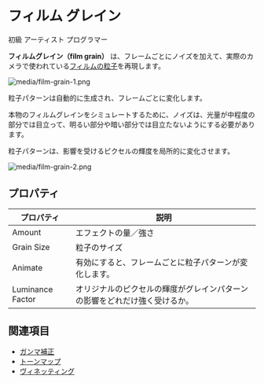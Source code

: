# フィルム グレイン
<!--
# Film grain
-->

<span class="badge text-bg-primary">初級</span>
<span class="badge text-bg-success">アーティスト</span>
<span class="badge text-bg-success">プログラマー</span>
<!--
<span class="badge text-bg-primary">Beginner</span>
<span class="badge text-bg-success">Artist</span>
<span class="badge text-bg-success">Programmer</span>
-->

**フィルムグレイン（film grain）** は、フレームごとにノイズを加えて、実際のカメラで使われている[フィルムの粒子](https://ja.wikipedia.org/wiki/%E7%B2%92%E7%8A%B6%E6%80%A7)を再現します。
<!--
The **film grain** adds noise at each frame to simulate the grain of films used in real cameras.
-->

![media/film-grain-1.png](media/film-grain-1.png) 

粒子パターンは自動的に生成され、フレームごとに変化します。
<!--
The pattern is procedurally generated and changes at each frame.
-->

本物のフィルムグレインをシミュレートするために、ノイズは、光量が中程度の部分では目立って、明るい部分や暗い部分では目立たないようにする必要があります。
<!--
To simulate real film grain, the noise should be more visible in areas of medium light intensity, and less visible in bright or dark areas.
-->

粒子パターンは、影響を受けるピクセルの輝度を局所的に変化させます。
<!--
The pattern locally modifies the luminance of the pixels affected.
-->

![media/film-grain-2.png](media/film-grain-2.png) 

## プロパティ
<!--
## Properties
-->

| プロパティ        | 説明
| ---------------- | --------------------
| Amount           | エフェクトの量／強さ
| Grain Size       | 粒子のサイズ
| Animate          | 有効にすると、フレームごとに粒子パターンが変化します。
| Luminance Factor | オリジナルのピクセルの輝度がグレインパターンの影響をどれだけ強く受けるか。

<!--
| Property         | Description                                                                 |
| ---------------- | --------------------------------------------------------------------------- |
| Amount           | Amount/strength of the effect                                         
| Grain Size       | Size of the grain                                                     
| Animate          | When enabled, the procedural pattern changes at each frame            
| Luminance Factor | How strongly the original pixel luminance is affected by the grain pattern
-->

## 関連項目
<!--
## See also
-->

* [ガンマ補正](gamma-correction.md)
* [トーンマップ](tonemap.md)
* [ヴィネッティング](vignetting.md)

<!--
* [Gamma correction](gamma-correction.md)
* [ToneMap](tonemap.md)
* [Vignetting](vignetting.md)
-->
